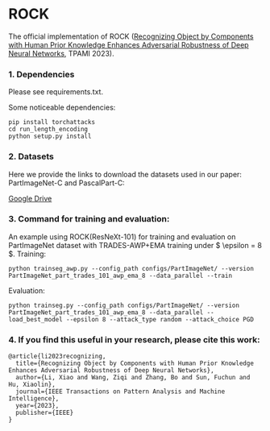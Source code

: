 # ROCK

The official implementation of ROCK ([Recognizing Object by Components with Human Prior Knowledge Enhances Adversarial Robustness of Deep Neural Networks](https://ieeexplore.ieee.org/abstract/document/10019576), TPAMI 2023).

### 1. Dependencies

Please see requirements.txt.

Some noticeable dependencies:
```
pip install torchattacks
cd run_length_encoding
python setup.py install
```
### 2. Datasets
Here we provide the links to download the datasets used in our paper: PartImageNet-C and PascalPart-C:

[Google Drive](https://drive.google.com/drive/folders/1LUVx_ObmIcc-GgVZcyCoSe7U27YhO4z2?usp=sharing)

### 3. Command for training and evaluation:
An example using ROCK(ResNeXt-101) for training and evaluation on PartImageNet dataset with TRADES-AWP+EMA training under $ \epsilon = 8 $.
Training:
```
python trainseg_awp.py --config_path configs/PartImageNet/ --version PartImageNet_part_trades_101_awp_ema_8 --data_parallel --train
```

Evaluation:
```
python trainseg.py --config_path configs/PartImageNet/ --version PartImageNet_part_trades_101_awp_ema_8 --data_parallel --load_best_model --epsilon 8 --attack_type random --attack_choice PGD
```


### 4. If you find this useful in your research, please cite this work:

```
@article{li2023recognizing,
  title={Recognizing Object by Components with Human Prior Knowledge Enhances Adversarial Robustness of Deep Neural Networks},
  author={Li, Xiao and Wang, Ziqi and Zhang, Bo and Sun, Fuchun and Hu, Xiaolin},
  journal={IEEE Transactions on Pattern Analysis and Machine Intelligence},
  year={2023},
  publisher={IEEE}
}
```